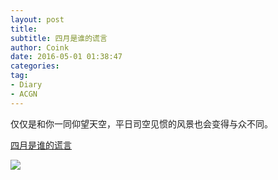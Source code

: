 ```yaml
---
layout: post
title: 
subtitle: 四月是谁的谎言
author: Coink 
date: 2016-05-01 01:38:47
categories: 
tag: 
- Diary
- ACGN
---
```


仅仅是和你一同仰望天空，平日司空见惯的风景也会变得与众不同。



[四月是谁的谎言][1]

![][2]


  [1]: http://www.bilibili.com/video/av2327305/
  [2]: https://ooo.0o0.ooo/2016/03/24/56f416ae4a46a.jpg



